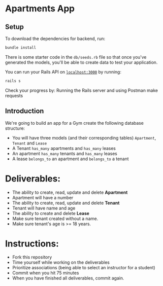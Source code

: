 # Apartments App

## Setup

To download the dependencies for backend, run:

```sh
bundle install
```

There is some starter code in the `db/seeds.rb` file so that once you've
generated the models, you'll be able to create data to test your application.

You can run your Rails API on [`localhost:3000`](http://localhost:3000) by running:

```sh
rails s
```
Check your progress by: Running the Rails server and using Postman make requests

## Introduction

We're going to build an app for a Gym create the following database structure:

- You will have three models (and their corresponding tables) `Apartment`, `Tenant` and `Lease`
- A Tenant `has_many` apartments and `has_many` leases
- An apartment `has_many` tenants and `has_many` leases
- A lease `belongs_to` an apartment and `belongs_to` a tenant

# Deliverables:

* The ability to create, read, update and delete **Apartment**
* Apartment will have a number
* The ability to create, read, update and delete **Tenant**
* Tenant will have name and age
* The ability to create and delete **Lease**
* Make sure tenant created without a name.
* Make sure tenant's age is >= 18 years.

# Instructions:
* Fork this repository
* Time yourself while working on the deliverables
* Prioritize associations (being able to select an instructor for a student)
* Commit when you hit 75 minutes
* When you have finished all deliverables, commit again.